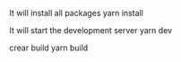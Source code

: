 It will install all packages
yarn install

It will start the development server
yarn dev

crear build
yarn build



